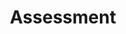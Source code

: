 ---
title: Assessment
order: -3
sitemap:
  priority: 1
  changefreq: 'weekly'

sections:

   - file: jsxgraphstack
     layout: text

   - file: cooperations
     layout: text

   - file: formulas
     layout: text

---
